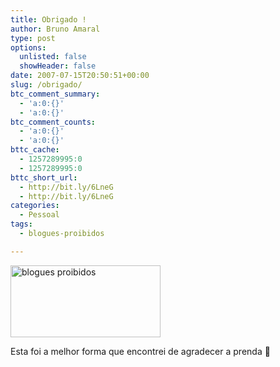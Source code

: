 ```yaml
---
title: Obrigado !
author: Bruno Amaral
type: post
options:
  unlisted: false
  showHeader: false
date: 2007-07-15T20:50:51+00:00
slug: /obrigado/
btc_comment_summary:
  - 'a:0:{}'
  - 'a:0:{}'
btc_comment_counts:
  - 'a:0:{}'
  - 'a:0:{}'
bttc_cache:
  - 1257289995:0
  - 1257289995:0
bttc_short_url:
  - http://bit.ly/6LneG
  - http://bit.ly/6LneG
categories:
  - Pessoal
tags:
  - blogues-proibidos

---
```

[<img src="http://farm2.static.flickr.com/1154/821984650_96fb4808ee_m.jpg" alt="blogues proibidos" height="115" width="240" />][1]

Esta foi a melhor forma que encontrei de agradecer a prenda 🙂

 [1]: http://www.flickr.com/photos/brunoamaral/821984650/ "Photo Sharing"